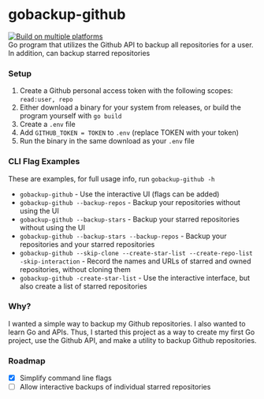 # gobackup-github  
[![Build on multiple platforms](https://github.com/slashtechno/gobackup-github/actions/workflows/go-build.yml/badge.svg)](https://github.com/slashtechno/gobackup-github/actions/workflows/go-build.yml)  
Go program that utilizes the Github API to backup all repositories for a user. In addition, can backup starred repositories  

### Setup  
1. Create a Github personal access token with the following scopes:  `read:user, repo`  
2. Either download a binary for your system from releases, or build the program yourself with `go build`   
3. Create a `.env` file  
4. Add `GITHUB_TOKEN = TOKEN` to `.env` (replace TOKEN with your token)  
5. Run the binary in the same download as your `.env` file  

### CLI Flag Examples  
These are examples, for full usage info, run `gobackup-github -h`  
* `gobackup-github` - Use the interactive UI (flags can be added)  
* `gobackup-github --backup-repos` - Backup your repositories without using the UI  
* `gobackup-github --backup-stars` - Backup your starred repositories without using the UI  
* `gobackup-github --backup-stars --backup-repos` - Backup your repositories and your starred repositories  
* `gobackup-github --skip-clone --create-star-list --create-repo-list -skip-interaction` - Record the names and URLs of starred and owned repositories, without cloning them  
* `gobackup-github -create-star-list` - Use the interactive interface, but also create a list of starred repositories  

### Why?  
I wanted a simple way to backup my Github repositories. I also wanted to learn Go and APIs. Thus, I started this project as a way to create my first Go project, use the Github API, and make a utility to backup Github repositories.

### Roadmap  
- [X] Simplify command line flags
- [ ] Allow interactive backups of individual starred repositories
